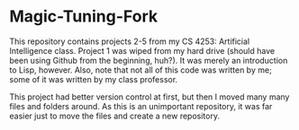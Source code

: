 # Magic-Tuning-Fork
This repository contains projects 2-5 from my CS 4253: Artificial Intelligence
class. Project 1 was wiped from my hard drive (should have been using Github
from the beginning, huh?). It was merely an introduction to Lisp, however.
Also, note that not all of this code was written by me; some of it was written
by my class professor.

This project had better version control at first, but then I moved many many
files and folders around. As this is an unimportant repository, it was far
easier just to move the files and create a new repository.
